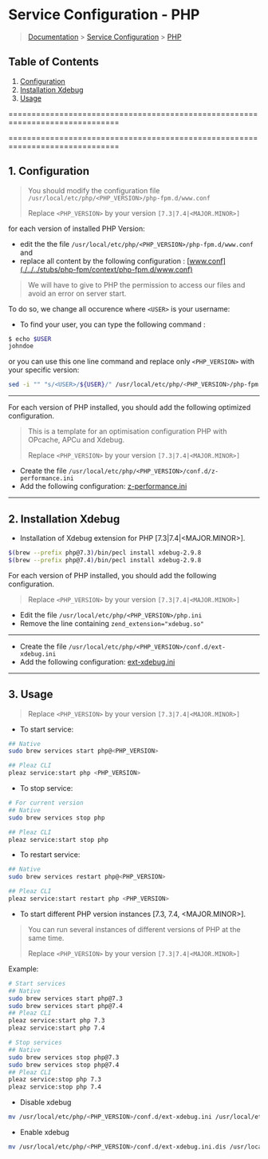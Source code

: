 # Service Configuration - PHP

> [Documentation](./../../readme.md) > [Service Configuration](./../readme.md) > [PHP](./php.md)

## Table of Contents
1. [Configuration](#markdown-header-1-configuration)
1. [Installation Xdebug](#markdown-header-2-installation-xdebug)
2. [Usage](#markdown-header-3-usage)

==============================================================================

==============================================================================

## 1. Configuration

> You should modify the configuration file `/usr/local/etc/php/<PHP_VERSION>/php-fpm.d/www.conf`
>
> Replace `<PHP_VERSION>` by your version `[7.3|7.4|<MAJOR.MINOR>]`

for each version of installed PHP Version:

* edit the the file `/usr/local/etc/php/<PHP_VERSION>/php-fpm.d/www.conf` and
* replace all content by the following configuration : [www.conf](./../../stubs/php-fpm/context/php-fpm.d/www.conf)

> We will have to give to PHP the permission to access our files and avoid an error on server start.

To do so, we change all occurence where `<USER>` is your username:
* To find your user, you can type the following command :

```bash
$ echo $USER
johndoe
```

or you can use this one line command and replace only `<PHP_VERSION>` with your specific version:

```bash
sed -i "" "s/<USER>/${USER}/" /usr/local/etc/php/<PHP_VERSION>/php-fpm.d/www.conf
```

---

For each version of PHP installed, you should add the following optimized configuration.

> This is a template for an optimisation configuration PHP with OPcache, APCu and Xdebug.
>
> Replace `<PHP_VERSION>` by your version `[7.3|7.4|<MAJOR.MINOR>]`

* Create the file `/usr/local/etc/php/<PHP_VERSION>/conf.d/z-performance.ini`
* Add the following configuration: [z-performance.ini](./../../stubs/php-fpm/context/conf.d/z-performance.ini)

---

## 2. Installation Xdebug
- Installation of Xdebug extension for PHP [7.3|7.4|<MAJOR.MINOR>].

```bash
$(brew --prefix php@7.3)/bin/pecl install xdebug-2.9.8
$(brew --prefix php@7.4)/bin/pecl install xdebug-2.9.8
```

For each version of PHP installed, you should add the following configuration.

> Replace `<PHP_VERSION>` by your version `[7.3|7.4|<MAJOR.MINOR>]`

* Edit the file `/usr/local/etc/php/<PHP_VERSION>/php.ini`
* Remove the line containing `zend_extension="xdebug.so"`

---

* Create the file `/usr/local/etc/php/<PHP_VERSION>/conf.d/ext-xdebug.ini`
* Add the following configuration: [ext-xdebug.ini](./../../stubs/php-fpm/context/conf.d/ext-xdebug.ini)

---

## 3. Usage

> Replace `<PHP_VERSION>` by your version `[7.3|7.4|<MAJOR.MINOR>]`

* To start service:
```bash
## Native
sudo brew services start php@<PHP_VERSION>

## Pleaz CLI
pleaz service:start php <PHP_VERSION>
```

* To stop service:
```bash
# For current version
## Native
sudo brew services stop php

## Pleaz CLI
pleaz service:start stop php
```

* To restart service:
```bash
## Native
sudo brew services restart php@<PHP_VERSION>

## Pleaz CLI
pleaz service:start restart php <PHP_VERSION>
```


* To start different PHP version instances [7.3, 7.4, <MAJOR.MINOR>].
> You can run several instances of different versions of PHP at the same time.
>
> Replace `<PHP_VERSION>` by your version `[7.3|7.4|<MAJOR.MINOR>]`

Example:
```bash
# Start services
## Native
sudo brew services start php@7.3
sudo brew services start php@7.4
## Pleaz CLI
pleaz service:start php 7.3
pleaz service:start php 7.4

# Stop services
## Native
sudo brew services stop php@7.3
sudo brew services stop php@7.4
## Pleaz CLI
pleaz service:stop php 7.3
pleaz service:stop php 7.4
```

- Disable xdebug
```bash
mv /usr/local/etc/php/<PHP_VERSION>/conf.d/ext-xdebug.ini /usr/local/etc/php/<PHP_VERSION>/conf.d/ext-xdebug.ini.dis
```

- Enable xdebug
```bash
mv /usr/local/etc/php/<PHP_VERSION>/conf.d/ext-xdebug.ini.dis /usr/local/etc/php/<PHP_VERSION>/conf.d/ext-xdebug.ini
```
